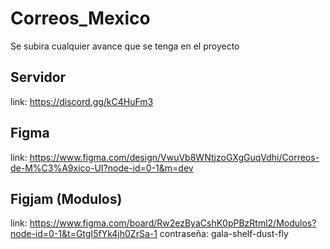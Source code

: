 # Correos_Mexico
Se subira cualquier avance que se tenga en el proyecto

## Servidor
link: https://discord.gg/kC4HuFm3
## Figma
link: https://www.figma.com/design/VwuVb8WNtjzoGXgGuqVdhi/Correos-de-M%C3%A9xico-UI?node-id=0-1&m=dev
## Figjam (Modulos)
link: https://www.figma.com/board/Rw2ezByaCshK0pPBzRtml2/Modulos?node-id=0-1&t=GtgI5fYk4jh0ZrSa-1
contraseña: gala-shelf-dust-fly
